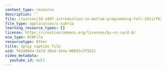 ```yaml
---
content_type: resource
description: ''
file: /courses/18-s997-introduction-to-matlab-programming-fall-2011/f62d00da3a7d30ad3e4a00652c3f5621_WpAXzSJJqW4.srt
file_type: application/x-subrip
learning_resource_types: []
license: https://creativecommons.org/licenses/by-nc-sa/4.0/
ocw_type: OCWFile
resourcetype: Other
title: 3play caption file
uid: f62d00da-3a7d-30ad-3e4a-00652c3f5621
video_metadata:
  youtube_id: null
---
```

